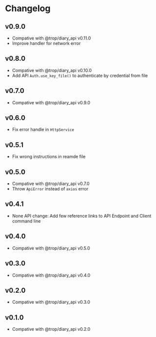 # Changelog

## v0.9.0

* Compative with @trop/diary_api v0.11.0
* Improve handler for network error

## v0.8.0

* Compative with @trop/diary_api v0.10.0
* Add API `Auth.use_key_file()` to authenticate by credential from file

## v0.7.0

* Compative with @trop/diary_api v0.9.0

## v0.6.0

* Fix error handle in `HttpService`

## v0.5.1

* Fix wrong instructions in reamde file

## v0.5.0

* Compative with @trop/diary_api v0.7.0
* Throw `ApiError` instead of `axios` error

## v0.4.1

* None API change: Add few reference links to API Endpoint and
  Client command line

## v0.4.0

* Compative with @trop/diary_api v0.5.0

## v0.3.0

* Compative with @trop/diary_api v0.4.0

## v0.2.0

* Compative with @trop/diary_api v0.3.0

## v0.1.0

* Compative with @trop/diary_api v0.2.0
